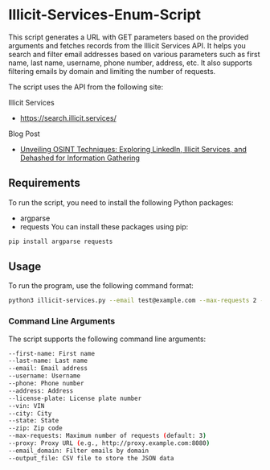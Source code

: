 # Illicit-Services-Enum-Script

This script generates a URL with GET parameters based on the provided arguments and fetches records from the Illicit Services API. It helps you search and filter email addresses based on various parameters such as first name, last name, username, phone number, address, etc. It also supports filtering emails by domain and limiting the number of requests. 

The script uses the API from the following site:

Illicit Services
- https://search.illicit.services/

Blog Post
- [Unveiling OSINT Techniques: Exploring LinkedIn, Illicit Services, and Dehashed for Information Gathering](https://whiteknightlabs.com/2023/04/15/unveiling-osint-techniques-exploring-linkedin-illicit-services-and-dehashed-for-information-gathering/)

## Requirements
To run the script, you need to install the following Python packages:

- argparse
- requests
You can install these packages using pip:

```bash
pip install argparse requests
```

## Usage
To run the program, use the following command format:

```bash
python3 illicit-services.py --email test@example.com --max-requests 2 --email_domain example.com
```

### Command Line Arguments

The script supports the following command line arguments:

```bash
--first-name: First name
--last-name: Last name
--email: Email address
--username: Username
--phone: Phone number
--address: Address
--license-plate: License plate number
--vin: VIN
--city: City
--state: State
--zip: Zip code
--max-requests: Maximum number of requests (default: 3)
--proxy: Proxy URL (e.g., http://proxy.example.com:8080)
--email_domain: Filter emails by domain
--output_file: CSV file to store the JSON data
```
